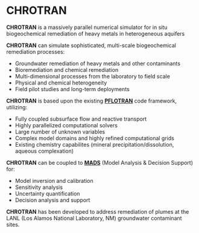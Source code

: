 CHROTRAN
=============

**CHROTRAN** is a massively parallel numerical simulator for in situ biogeochemical remediation of heavy metals in heterogeneous aquifers

**CHROTRAN** can simulate sophisticated, multi-scale biogeochemical remediation processes:

*   Groundwater remediation of heavy metals and other contaminants
*   Bioremediation and chemical remediation
*   Multi-dimensional processes from the laboratory to field scale
*   Physical and chemical heterogeneity
*   Field pilot studies and long-term deployments

**CHROTRAN** is based upon the existing [**PFLOTRAN**](http://www.pflotran.org) code framework, utilizing:

*   Fully coupled subsurface flow and reactive transport
*   Highly parallelized computational solvers
*   Large number of unknown variables
*   Complex model domains and highly refined computational grids
*   Existing chemistry capabilites (mineral precipitation/dissolution, aqueous complexation)

**CHROTRAN** can be coupled to [**MADS**](http://mads.lanl.gov) (Model Analysis & Decision Support) for:

*   Model inversion and calibration
*   Sensitivity analysis
*   Uncertainty quantification
*   Decision analysis and support

**CHROTRAN** has been developed to address remediation of plumes at the LANL (Los Alamos National Laboratory, NM) groundwater contaminant sites.